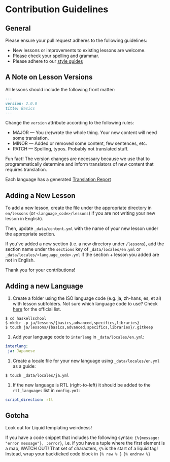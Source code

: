 # Contribution Guidelines

## General
Please ensure your pull request adheres to the following guidelines:

* New lessons or improvements to existing lessons are welcome.
* Please check your spelling and grammar.
* Please adhere to our [style guides](./style)

## A Note on Lesson Versions

All lessons should include the following front matter:

```markdown
---
version: 2.0.0
title: Basics
---
```

Change the `version` attribute according to the following rules:

* MAJOR — You (re)wrote the whole thing. Your new content will need some translation.
* MINOR — Added or removed some content, few sentences, etc.
* PATCH — Spelling, typos. Probably not translated stuff.

Fun fact! The version changes are necessary because we use that to programmatically determine and inform translators of new content that requires translation.

Each language has a generated [Translation Report](https://school.haskell.org/fr/report/)

## Adding a New Lesson
To add a new lesson, create the file under the appropriate directory in `en/lessons` (or `<language_code>/lessons`) if you are not writing your new lesson in English).

Then, update `_data/content.yml` with the name of your new lesson under the appropriate section.

If you've added a new section (i.e. a new directory under `/lessons`), add the section name under the `sections` key of `_data/locales/en.yml` or `_data/locales/<language_code>.yml` if the section + lesson you added are not in English.

Thank you for your contributions!


## Adding a new Language

1. Create a folder using the ISO language code (e.g. ja, zh-hans, es, et al) with lesson subfolders.
Not sure which language code to use?
Check [here](https://www.loc.gov/standards/iso639-2/php/English_list.php) for the official list.

  ```shell
  $ cd haskellschool
  $ mkdir -p ja/lessons/{basics,advanced,specifics,libraries}
  $ touch ja/lessons/{basics,advanced,specifics,libraries}/.gitkeep
  ```

1. Add your language code to `interlang` in `_data/locales/en.yml`:

  ```yaml
  interlang:
   ja: Japanese
  ```

1. Create a locale file for your new language using `_data/locales/en.yml` as a guide:

  ```shell
  $ touch _data/locales/ja.yml
  ```

1. If the new language is RTL (right-to-left) it should be added to the `rtl_languages` list in `config.yml`:

  ```yaml
  script_direction: rtl
  ```

## Gotcha

Look out for Liquid templating weirdness!

If you have a code snippet that includes the following syntax: `{%{message: "error message"}, :error}`, i.e. if you have a tuple where the first element is a map, WATCH OUT! That set of characters, `{%` is the start of a liquid tag! Instead, wrap your backticked code block in `{% raw % }` `{% endraw %}`
